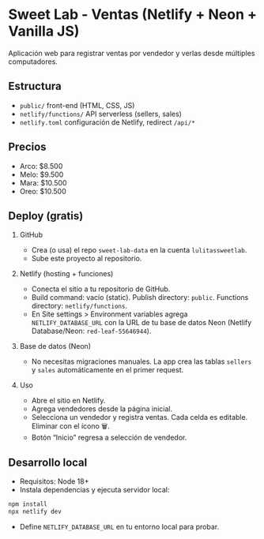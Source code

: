 # Sweet Lab - Ventas (Netlify + Neon + Vanilla JS)

Aplicación web para registrar ventas por vendedor y verlas desde múltiples computadores.

## Estructura
- `public/` front-end (HTML, CSS, JS)
- `netlify/functions/` API serverless (sellers, sales)
- `netlify.toml` configuración de Netlify, redirect `/api/*`

## Precios
- Arco: $8.500
- Melo: $9.500
- Mara: $10.500
- Oreo: $10.500

## Deploy (gratis)
1) GitHub
   - Crea (o usa) el repo `sweet-lab-data` en la cuenta `lulitassweetlab`.
   - Sube este proyecto al repositorio.

2) Netlify (hosting + funciones)
   - Conecta el sitio a tu repositorio de GitHub.
   - Build command: vacío (static). Publish directory: `public`. Functions directory: `netlify/functions`.
   - En Site settings > Environment variables agrega `NETLIFY_DATABASE_URL` con la URL de tu base de datos Neon (Netlify Database/Neon: `red-leaf-55646944`).

3) Base de datos (Neon)
   - No necesitas migraciones manuales. La app crea las tablas `sellers` y `sales` automáticamente en el primer request.

4) Uso
   - Abre el sitio en Netlify.
   - Agrega vendedores desde la página inicial.
   - Selecciona un vendedor y registra ventas. Cada celda es editable. Eliminar con el ícono 🗑️.
   - Botón “Inicio” regresa a selección de vendedor.

## Desarrollo local
- Requisitos: Node 18+
- Instala dependencias y ejecuta servidor local:

```bash
npm install
npx netlify dev
```

- Define `NETLIFY_DATABASE_URL` en tu entorno local para probar.

